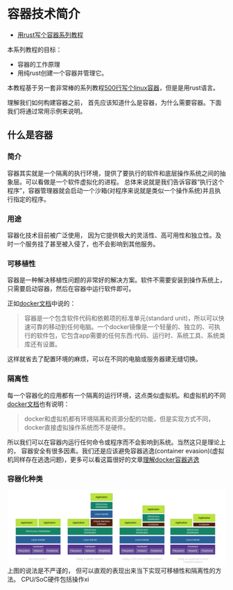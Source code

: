 容器技术简介
=============================================

- [用rust写个容器系列教程](./README.md)

本系列教程的目标：
 - 容器的工作原理
 - 用纯rust创建一个容器并管理它。

本教程基于另一套非常棒的系列教程[500行写个linux容器](https://blog.lizzie.io/linux-containers-in-500-loc.html)，但是是用rust语言。

理解我们如何构建容器之前， 首先应该知道什么是容器，为什么需要容器。下面我们将通过常用示例来说明。

## 什么是容器

### 简介

容器其实就是一个隔离的执行环境，提供了要执行的软件和底层操作系统之间的抽象层。可以看做是一个软件虚拟化的进程。
总体来说就是我们告诉容器“执行这个程序”，容器管理器就会启动一个沙箱(对程序来说就是类似一个操作系统)并且执行指定的程序。

### 用途
容器化技术目前被广泛使用， 因为它提供极大的灵活性、高可用性和独立性。及时一个服务挂了甚至被入侵了，也不会影响到其他服务。

### 可移植性
容器是一种解决移植性问题的非常好的解决方案。软件不需要安装到操作系统上， 只需要启动容器，然后在容器中运行软件即可。

正如[docker文档](https://www.docker.com/resources/what-container)中说的：
> 容器是一个包含软件代码和依赖项的标准单元(standard unit)，所以可以快速可靠的移动到任何电脑。一个docker镜像是一个轻量的、独立的、可执行的软件包，它包含app需要的任何东西:代码、运行时、系统工具、系统类库还有设置。

这样就省去了配置环境的麻烦，可以在不同的电脑或服务器建无缝切换。

### 隔离性
每一个容器化的应用都有一个隔离的运行环境，这点类似虚拟机。和虚拟机的不同[docker文档](https://www.docker.com/resources/what-container)也有说明：
> docker和虚拟机都有环境隔离和资源分配的功能，但是实现方式不同，docker直接虚拟操作系统而不是硬件。

所以我们可以在容器内运行任何命令或程序而不会影响到系统。当然这只是理论上的， 容器安全有很多因素。我们还是应该避免容器逃逸(container evasion)(虚拟机同样存在逃逸问题)，更多可以看这篇很好的文章[理解docker容器逃逸](https://blog.trailofbits.com/2019/07/19/understanding-docker-container-escapes/)

### 容器化种类

![](./system_virtualmachine_container.png)
上图的说法是不严谨的， 但可以直观的表现出来当下实现可移植性和隔离性的方法。
CPU/SoC硬件包括操作xi